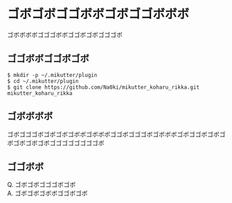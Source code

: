 # ゴボゴボゴゴボボゴボゴゴボボボ
ゴボボボボゴゴゴボボゴゴボゴボゴゴゴボ

## ゴゴボボゴゴボゴボ
```shell
$ mkdir -p ~/.mikutter/plugin
$ cd ~/.mikutter/plugin
$ git clone https://github.com/Na0ki/mikutter_koharu_rikka.git mikutter_koharu_rikka
```

## ゴボボボボ
ゴボゴゴゴボゴボゴボゴボボゴボボボゴゴボゴゴゴボゴボボボゴボゴゴボゴボゴボゴボゴボゴボゴゴゴゴゴゴゴゴボ

## ゴゴボボ
Q. ゴボゴボゴゴゴボゴボ  
A. ゴボゴボゴボボゴゴボゴボ